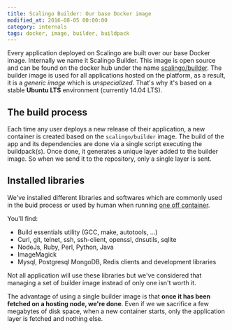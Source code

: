 ```yaml
---
title: Scalingo Builder: Our base Docker image
modified_at: 2016-08-05 00:00:00
category: internals
tags: docker, image, builder, buildpack
---
```


Every application deployed on Scalingo are built over our base Docker image. Internally we name it Scalingo Builder. This
image is open source and can be found on the docker hub under the name [scalingo/builder](https://hub.docker.com/r/scalingo/builder/). The builder image is used for all applications hosted on the platform, as a result, it is a *generic image* which is *unspecialized*. That's why it's based on a stable
**Ubuntu LTS** environment (currently 14.04 LTS).

The build process
-----------------

Each time any user deploys a new release of their application, a new container is created based on the `scalingo/builder` image. The build of the app and its dependencies are done via a single script executing the buildpack(s). Once done,
it generates a unique layer added to the builder image. So when we send it to the repository, only a single layer is sent.

Installed libraries
-----------------

We've installed different libraries and softwares which are commonly used in the buid process or used by human when running
[one off container](http://doc.scalingo.com/app/tasks.html).

You'll find:

* Build essentials utility (GCC, make, autotools, ...)
* Curl, git, telnet, ssh, ssh-client, openssl, dnsutils, sqlite
* NodeJs, Ruby, Perl, Python, Java
* ImageMagick
* Mysql, Postgresql MongoDB, Redis clients and development libraries

Not all application will use these libraries but we've considered that managing a set of builder image instead of only one isn't worth it.

The advantage of using a single builder image is that **once it has been fetched on a hosting node, we're done**. Even if we we sacrifice a few megabytes of disk space, when a new container starts, only the application layer is fetched and nothing else.
